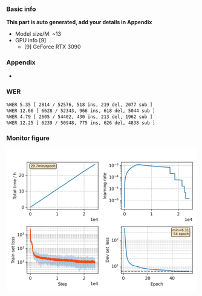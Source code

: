### Basic info

**This part is auto generated, add your details in Appendix**

* Model size/M: ~13
* GPU info \[9\]
  * \[9\] GeForce RTX 3090

### Appendix

* 

### WER
```
%WER 5.35 [ 2814 / 52576, 518 ins, 219 del, 2077 sub ]
%WER 12.66 [ 6628 / 52343, 966 ins, 618 del, 5044 sub ]
%WER 4.79 [ 2605 / 54402, 430 ins, 213 del, 1962 sub ]
%WER 12.25 [ 6239 / 50948, 775 ins, 626 del, 4838 sub ]
```

### Monitor figure
![monitor](./monitor.png)
